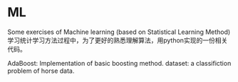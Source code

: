 # ML
Some exercises of Machine learning (based on Statistical Learning Method)
学习统计学习方法过程中，为了更好的熟悉理解算法，用python实现的一份相关代码。


AdaBoost: Implementation of basic boosting method.
  dataset: a classifiction problem of horse data.
